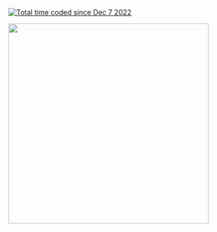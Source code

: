  <!--START_SECTION:waka--><!--END_SECTION:waka-->

<a href="https://wakatime.com/@6bacae47-04b0-45e9-9329-f65b71d15ddc"><img src="https://wakatime.com/badge/user/6bacae47-04b0-45e9-9329-f65b71d15ddc.svg" alt="Total time coded since Dec 7 2022" /></a>


<img src="https://wakatime.com/share/@RaphTPLR/f7f59919-8524-4778-9ccd-28aa5f83b236.svg" height="400">
